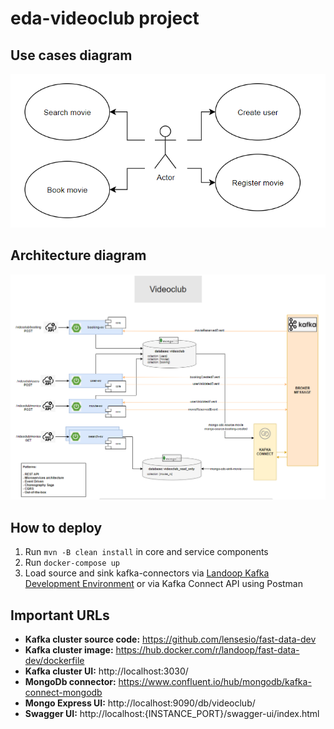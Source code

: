 # eda-videoclub project


## Use cases diagram
![Use cases diagram](docs/use-cases-diagram.png)

## Architecture diagram
![Architecture diagram](docs/arch-diagram.png)

## How to deploy
1. Run ``mvn -B clean install`` in core and service components
2. Run ``docker-compose up``
3. Load source and sink kafka-connectors via [Landoop Kafka Development Environment](http://localhost:3030/) or via Kafka Connect API using Postman

## Important URLs
* **Kafka cluster source code:** https://github.com/lensesio/fast-data-dev
* **Kafka cluster image:** https://hub.docker.com/r/landoop/fast-data-dev/dockerfile
* **Kafka cluster UI:** http://localhost:3030/
* **MongoDb connector:** https://www.confluent.io/hub/mongodb/kafka-connect-mongodb
* **Mongo Express UI:** http://localhost:9090/db/videoclub/
* **Swagger UI:** http://localhost:{INSTANCE_PORT}/swagger-ui/index.html
